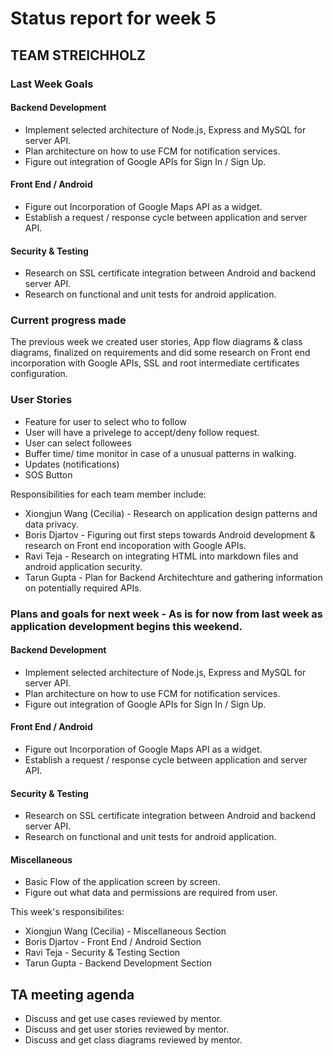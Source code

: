 # Status report for week 5

## TEAM STREICHHOLZ 

### Last Week Goals

#### Backend Development
* Implement selected architecture of Node.js, Express and MySQL for server API.
* Plan architecture on how to use FCM for notification services.
* Figure out integration of Google APIs for Sign In / Sign Up.

#### Front End / Android
* Figure out Incorporation of Google Maps API as a widget.
* Establish a request / response cycle between application and server API.

#### Security & Testing
* Research on SSL certificate integration between Android and backend server API.
* Research on functional and unit tests for android application.

### Current progress made

The previous week we created user stories, App flow diagrams & class diagrams, finalized on requirements and did some research
on Front end incorporation with Google APIs, SSL and root intermediate certificates configuration.

### User Stories

* Feature for user to select who to follow
* User will have a privelege to accept/deny follow request.
* User can select followees
* Buffer time/ time monitor in case of a unusual patterns in walking.
* Updates (notifications)
* SOS Button


Responsibilities for each team member include:
* Xiongjun Wang (Cecilia) - Research on application design patterns and data privacy.
* Boris Djartov - Figuring out first steps towards Android development & research on Front end incoporation with Google APIs.
* Ravi Teja - Research on integrating HTML into markdown files and android application security.
* Tarun Gupta - Plan for Backend Architechture and gathering information on potentially required APIs.

### Plans and goals for next week - As is for now from last week as application development begins this weekend.

#### Backend Development
* Implement selected architecture of Node.js, Express and MySQL for server API.
* Plan architecture on how to use FCM for notification services.
* Figure out integration of Google APIs for Sign In / Sign Up.

#### Front End / Android
* Figure out Incorporation of Google Maps API as a widget.
* Establish a request / response cycle between application and server API.

#### Security & Testing
* Research on SSL certificate integration between Android and backend server API.
* Research on functional and unit tests for android application.

#### Miscellaneous
* Basic Flow of the application screen by screen.
* Figure out what data and permissions are required from user.

This week's responsibilites:
* Xiongjun Wang (Cecilia) - Miscellaneous Section
* Boris Djartov - Front End / Android Section
* Ravi Teja - Security & Testing Section
* Tarun Gupta - Backend Development Section
 
## TA meeting agenda

* Discuss and get use cases reviewed by mentor.
* Discuss and get user stories reviewed by mentor.
* Discuss and get class diagrams reviewed by mentor.
